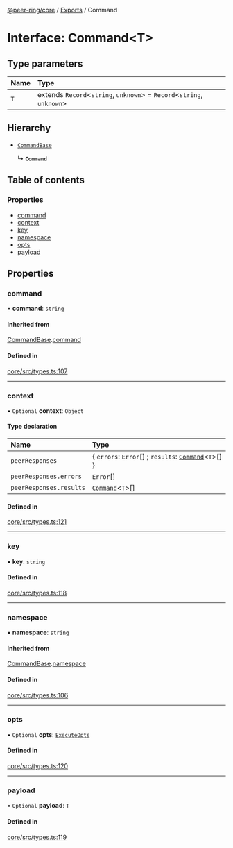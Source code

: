 [@peer-ring/core](../README.md) / [Exports](../modules.md) / Command

# Interface: Command\<T\>

## Type parameters

| Name | Type |
| :------ | :------ |
| `T` | extends `Record`\<`string`, `unknown`\> = `Record`\<`string`, `unknown`\> |

## Hierarchy

- [`CommandBase`](CommandBase.md)

  ↳ **`Command`**

## Table of contents

### Properties

- [command](Command.md#command)
- [context](Command.md#context)
- [key](Command.md#key)
- [namespace](Command.md#namespace)
- [opts](Command.md#opts)
- [payload](Command.md#payload)

## Properties

### command

• **command**: `string`

#### Inherited from

[CommandBase](CommandBase.md).[command](CommandBase.md#command)

#### Defined in

[core/src/types.ts:107](https://github.com/mahendraHegde/peer-ring/blob/a34a79cc00dcfece3dd7053087438426a58bff61/packages/core/src/types.ts#L107)

___

### context

• `Optional` **context**: `Object`

#### Type declaration

| Name | Type |
| :------ | :------ |
| `peerResponses` | \{ `errors`: `Error`[] ; `results`: [`Command`](Command.md)\<`T`\>[]  } |
| `peerResponses.errors` | `Error`[] |
| `peerResponses.results` | [`Command`](Command.md)\<`T`\>[] |

#### Defined in

[core/src/types.ts:121](https://github.com/mahendraHegde/peer-ring/blob/a34a79cc00dcfece3dd7053087438426a58bff61/packages/core/src/types.ts#L121)

___

### key

• **key**: `string`

#### Defined in

[core/src/types.ts:118](https://github.com/mahendraHegde/peer-ring/blob/a34a79cc00dcfece3dd7053087438426a58bff61/packages/core/src/types.ts#L118)

___

### namespace

• **namespace**: `string`

#### Inherited from

[CommandBase](CommandBase.md).[namespace](CommandBase.md#namespace)

#### Defined in

[core/src/types.ts:106](https://github.com/mahendraHegde/peer-ring/blob/a34a79cc00dcfece3dd7053087438426a58bff61/packages/core/src/types.ts#L106)

___

### opts

• `Optional` **opts**: [`ExecuteOpts`](ExecuteOpts.md)

#### Defined in

[core/src/types.ts:120](https://github.com/mahendraHegde/peer-ring/blob/a34a79cc00dcfece3dd7053087438426a58bff61/packages/core/src/types.ts#L120)

___

### payload

• `Optional` **payload**: `T`

#### Defined in

[core/src/types.ts:119](https://github.com/mahendraHegde/peer-ring/blob/a34a79cc00dcfece3dd7053087438426a58bff61/packages/core/src/types.ts#L119)
